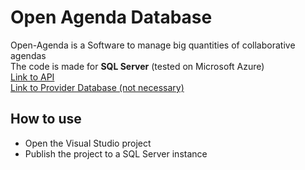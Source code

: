 # Open Agenda Database
Open-Agenda is a Software to manage big quantities of collaborative agendas  
The code is made for **SQL Server** (tested on Microsoft Azure)  
[Link to API](https://github.com/antoinesauray/Open-Agenda-API)  
[Link to Provider Database (not necessary)](https://github.com/antoinesauray/Open-Agenda-ProviderDB)  
## How to use
* Open the Visual Studio project
* Publish the project to a SQL Server instance